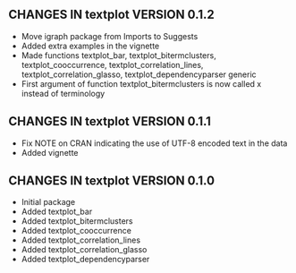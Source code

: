 ## CHANGES IN textplot VERSION 0.1.2

- Move igraph package from Imports to Suggests
- Added extra examples in the vignette
- Made functions textplot_bar, textplot_bitermclusters, textplot_cooccurrence, textplot_correlation_lines, textplot_correlation_glasso, textplot_dependencyparser generic
- First argument of function textplot_bitermclusters is now called x instead of terminology

## CHANGES IN textplot VERSION 0.1.1

- Fix NOTE on CRAN indicating the use of UTF-8 encoded text in the data
- Added vignette

## CHANGES IN textplot VERSION 0.1.0

- Initial package
- Added textplot_bar
- Added textplot_bitermclusters
- Added textplot_cooccurrence
- Added textplot_correlation_lines
- Added textplot_correlation_glasso
- Added textplot_dependencyparser
